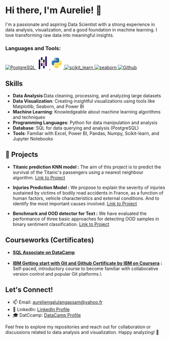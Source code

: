 # Hi there, I'm Aurelie! 👋

I'm a passionate and aspiring Data Scientist with a strong experience in data analysis, visualization, and a good foundation in machine learning. I love transforming raw data into meaningful insights.


<h3 align="left">Languages and Tools:</h3>
<p align="left"> <a href="https://www.postgresql.org/" target="_blank" rel="noreferrer"> <img src="https://user-images.githubusercontent.com/25181517/117208740-bfb78400-adf5-11eb-97bb-09072b6bedfc.png" alt="PostgreSQL" width="40" height="40"/> </a> <a href="https://pandas.pydata.org/" target="_blank" rel="noreferrer"> <img src="https://raw.githubusercontent.com/devicons/devicon/2ae2a900d2f041da66e950e4d48052658d850630/icons/pandas/pandas-original.svg" alt="pandas" width="40" height="40"/> </a> <a href="https://www.python.org" target="_blank" rel="noreferrer"> <img src="https://raw.githubusercontent.com/devicons/devicon/master/icons/python/python-original.svg" alt="python" width="40" height="40"/> </a> <a href="https://scikit-learn.org/" target="_blank" rel="noreferrer"> <img src="https://upload.wikimedia.org/wikipedia/commons/0/05/Scikit_learn_logo_small.svg" alt="scikit_learn" width="40" height="40"/> </a> <a href="https://seaborn.pydata.org/" target="_blank" rel="noreferrer"> <img src="https://seaborn.pydata.org/_images/logo-mark-lightbg.svg" alt="seaborn" width="40" height="40"/> </a> <a href="https://www.github.com/" target="_blank" rel="noreferrer"> <img src="https://user-images.githubusercontent.com/25181517/192108374-8da61ba1-99ec-41d7-80b8-fb2f7c0a4948.png" alt="Github" width="40" height="40"/> </a> </p>


## Skills
- **Data Analysis**:Data cleaning, processing, and analyzing large datasets
- **Data Visualization**: Creating insightful visualizations using tools like Matplotlib, Seaborn, and Power BI
- **Machine Learning**: Knowledgeable about machine learning algorithms and techniques
- **Programming Languages**: Python for data manipulation and analysis
- **Database**: SQL for data querying and analysis (PostgreSQL)
- **Tools**: Familiar with Excel, Power BI, Pandas, Numpy, Scikit-learn, and Jupyter Notebooks


## 🚀 Projects
- **Titanic prediction KNN model :** The aim of this project is to predict the survival of the Titanic's passengers using a nearest neighbour algorithm.
   [Link to Project](https://github.com/AurelieNgalula/Titanic-KNN-)
- **Injuries Prediction Model :** We propose to explain the severity of injuries sustained by victims of bodily road accidents in France, as a function of human factors, vehicle characteristics and external conditions. And to identify the most important causes involved.
  [Link to Project](https://github.com/AurelieNgalula/blessures_accidents_corporels_France)

- **Benchmark and OOD detector for Text :** We have evaluated the performance of three basic approaches for detecting OOD samples in binary sentiment classification.
  [Link to Project](https://github.com/AurelieNgalula/OOD_NLP)



## Courseworks (Certificates)

- **[SQL Associate on DataCamp](https://www.datacamp.com/certificate/SQA0011096722415)**
  <br>  </br>
- **[IBM Getting start with Git and Github Certificate by IBM on Coursera](https://coursera.org/share/22dd993a9a0966de784582e66acfaf04) :** \
  Self-paced, introductory course to become familiar with collaborative version control and popular Git platforms.\
  
## Let's Connect!
- 📫 Email: aureliengalulangassam@yahoo.fr
- 💼 LinkedIn: [LinkedIn Profile](https://www.linkedin.com/in/aurelie-ngalula-ngassam-845033104)
- 🎓 DatCcamp: [DataCamp Profile](https://www.datacamp.com/portfolio/aureliengalulangassam)



Feel free to explore my repositories and reach out for collaboration or discussions related to data analysis and visualization. Happy analyzing! 🚀
